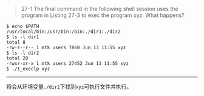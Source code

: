  > 27-1 The final command in the following shell session uses the program in Listing 27-3 to exec the program xyz. What happens?

```shell
$ echo $PATH
/usr/local/bin:/usr/bin:/bin:./dir1:./dir2
$ ls -l dir1
total 8
-rw-r--r-- 1 mtk users 7860 Jun 13 11:55 xyz
$ ls -l dir2
total 28
-rwxr-xr-x 1 mtk users 27452 Jun 13 11:55 xyz
$ ./t_execlp xyz
```

---

将会从环境变量`./dir2`下找到`xyz`可执行文件并执行。